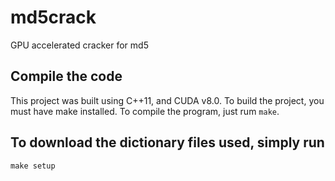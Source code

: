 # md5crack
GPU accelerated cracker for md5

## Compile the code
This project was built using C++11, and CUDA v8.0.
To build the project, you must have make installed. To compile the program, just rum `make`.

## To download the dictionary files used, simply run
```
make setup
```
